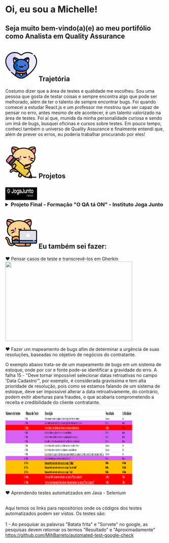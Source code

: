 # Oi, eu sou a Michelle! 
## Seja muito bem-vindo(a)(e) ao meu portifólio como Analista em Quality Assurance
<h2><img src ="https://github.com/MihBarreto/Portifolio-QA-PTBR/blob/main/img/pet.png" width="100" height="100"> Trajetória</h2>
Costumo dizer que a área de testes e qualidade me escolheu. Sou uma pessoa que gosta de testar coisas e sempre encontra algo que pode ser melhorado, além de ter o talento de sempre encontrar bugs. Foi quando comecei a estudar React.js e um professor me mostrou que ser capaz de pensar no erro, antes mesmo de ele acontecer, é um talento valorizado na área de testes. Foi aí que, munida da minha personalidade curiosa e sendo um ímã de bugs, busquei oficinas e cursos sobre testes. Em pouco tempo, conheci também o universo de Quality Assurance e finalmente entendi que, além de prever os erros, eu poderia trabalhar procurando por eles!

 <h2><img src ="https://github.com/MihBarreto/Portifolio-QA-PTBR/blob/main/img/kitty.png" width="100" height="100"> Projetos</h2>

<h3><img src ="https://github.com/MihBarreto/Portifolio-QA-PTBR/blob/main/img/jogajunto.png" width="100" height="40"> 
<details>
 <summary> Projeto Final - Formação "O QA tá ON" - Instituto Joga Junto </summary>
 A formação visa capacitar em nível básico e de forma gratuita pessoas interessadas na área de QA.
 <br/>
 O projeto final tratava-se de reempregar as habilidades que adquirimos durante a formação, no aplicativo mobile Rappi.
 <br/>
 
 
 
 - Organização:
 <br/>Nós optamos por usar uma metodologia mista de SCRUM e KANBAN. Fizemos dailies para reportar resultado de testes e alinhar as demandas. Já para definir prioridade das tasks e fluxo de trabalho, utilizamos o KANBAN no TRELLO (imagem abaixo).
 <img src="https://github.com/MihBarreto/Portifolio-QA-PTBR/blob/main/img/kanban.png" width="400" height="250">
 
 - Teste e cenários:
 <br/> Foram propostos três grandes cenários de teste: <i>Login, Fluxo de Compras e Logoff</i>. A partir daí, deveríamos detalhar os cenários em <i>Gherkin</i> e executar testes manuais para descobrir se todos os cenários executariam o caminho feliz ou resultariam em um bug.
 
<img src="https://github.com/MihBarreto/Portifolio-QA-PTBR/blob/main/img/testesecenarios.png" width="400" height="250">
<br/>Como um extra, executamos também testes exploratórios onde identificamos diversos bugs que não foram previstos em nenhum cenário, como por exemplo textos não traduzidos e botões com links quebrados.

<br/><img src="https://github.com/MihBarreto/Portifolio-QA-PTBR/blob/main/img/bugexplorat%C3%B3rio.png" width="400" height="250">

- Time e o meu papel:
<br/>Como se trata de um trabalho em equipe, acredito ser necessário explicitar minha experiência individual. Fui a porta voz da equipe na apresentação final, mas todas realizamos o trabalho igualmente. Todas testamos, escrevemos cenários, report de bugs e geramos evidências de teste, bem como participamos das decisões relacionadas à horário e organização. Foi uma experiência intensa de colaboração em equipe.
</details>   
 <h2><img src ="https://github.com/MihBarreto/Portifolio-QA-PTBR/blob/main/img/kitty%20(2).png" width="100" height="100"> Eu também sei fazer:</h2>
 
♥ Pensar casos de teste e transcrevê-los em Gherkin
<br/><img src="https://github.com/MihBarreto/Portifolio-QA-PTBR/blob/main/casos-de-teste/cenarios-gherkin/cen%C3%A1rio%20de%20testes.png" width="400" height="250">

♥ Fazer um mapeamento de bugs afim de determinar a urgência de suas resoluções, baseadas no objetivo de negócios do contratante.

O exemplo abaixo trata-se de um mapeamento de bugs em um sistema de estoque, onde por cor e fonte pode-se identificar a gravidade do erro. A falha 15 - "Deve tornar impossível  selecionar datas retroativas no campo 'Data Cadastro'", por exemplo, é considerada gravissíma e tem alta prioridade de resolução, pois como se estamos falando de um sistema de estoque, deve ser impossível alterar a data retroativamente, do contrário, podem exitir aberturas para fraudes, o que acabaria comprometendo a receita e credibilidade do cliente contratante.
<br/><img src="https://github.com/MihBarreto/Portifolio-QA-PTBR/blob/main/casos-de-teste/cenarios-gherkin/mapeamentodebugs.png" width="400" height="250">

♥ Aprendendo testes automatizados em Java - Selenium

<br>Aqui temos os links para repositórios onde os códigos dos testes automatizados podem ser vistos. Os testes são:
<br><br>1 - Ao pesquisar as palavras "Batata frita" e "Sorvete" no google, as pesquisas devem retornar os termos "Resultado" e "Aproximadamente"
https://github.com/MihBarreto/automated-test-google-check
  
